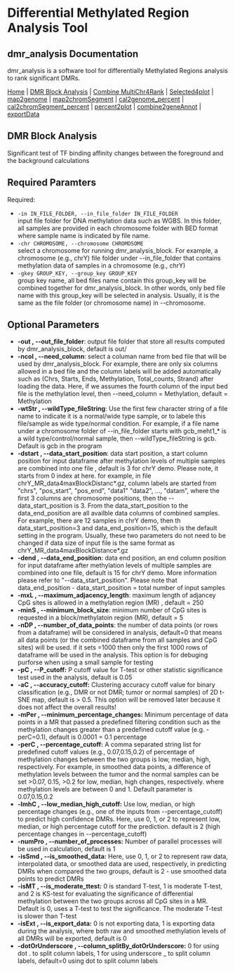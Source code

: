 
# Differential Methylated Region Analysis Tool 
## dmr_analysis Documentation

dmr_analysis is a software tool for differentially Methylated Regions analysis to rank significant DMRs.



[Home](index.md) | [DMR Block Analysis](dmr_analysis_block.md) | [Combine MultiChr4Rank](dmr_combine_multChrs4rank.md) | [Selected4plot](dmr_selected4plot.md) | [map2genome](dmr_map2genome.md) | [map2chromSegment](dmr_map2chromSegment.md) | [cal2genome_percent](dmr_cal2genome_percent.md) | [cal2chromSegment_percent](dmr_cal2chromSegment_percent.md) | [percent2plot](dmr_percent2plot.md) | [combine2geneAnnot](dmr_combine2geneAnnot.md) | [exportData](dmr_exportData.md)   


## DMR Block Analysis

Significant test of TF binding affinity changes between the foreground and the background calculations

## Required Paramters
<p>Required:</p>
<ul>
  <li><code>-in IN_FILE_FOLDER, --in_file_folder IN_FILE_FOLDER</code><br>input file folder for DNA methylation data such as WGBS. In this folder, all samples are provided in each chromosome folder with BED format where sample name is indicated by file name.</li>
  <li><code>-chr CHROMOSOME, --chromosome CHROMOSOME</code><br>select a chromosome for running dmr_analysis_block. For example, a chromosome (e.g., chrY) file folder under --in_file_folder that contains methylation data of samples in a chromosome (e.g., chrY)</li>
  <li><code>-gkey GROUP_KEY, --group_key GROUP_KEY</code><br>group key name, all bed files name contain this group_key will be combined together for dmr_analysis_block. In other words, only bed file name with this group_key will be selected in analysis. Usually, it is the same as the file folder (or chromosome name) in --chromosome.</li>
</ul>



## Optional Parameters

<ul>
  <li><strong>-out , --out_file_folder</strong>: output file folder that store all results computed by dmr_analysis_block, default is out/</li>
  <li><strong>-ncol , --need_column</strong>: select a columan name from bed file that will be used by dmr_analysis_block. For example, there are only six columns allowed in a bed file and the column labels will be added automatically such as (Chrs, Starts, Ends, Methylation, Total_counts, Strand) after loading the data. Here, if we assumes the fourth column of the input bed file is the methylation level, then --need_column = Methylation, default = Methylation</li>
  <li><strong>-wtStr , --wildType_fileString</strong>: Use the first few character string of a file name to indicate it is a normal/wide type sample, or to labele this file/sample as wide type/normal condition. For example, if a file name under a chromosome folder of --in_file_folder starts with gcb_meht1_* is a wild type/control/normal sample, then --wildType_fileString is gcb. Default is gcb in the program</li>
  <li><strong>-dstart , --data_start_position</strong>: data start position, a start column position for input dataframe after methylation levels of multiple samples are combined into one file , default is 3 for chrY demo. Please note, it starts from 0 index at here. for example, in file chrY_MR_data4maxBlockDistanc*.gz, column labels are started from "chrs", "pos_start", "pos_end", "data1" "data2", ..., "datam", where the first 3 columns are chromosome positions, then the --data_start_position is 3. From the data_start_position to the data_end_position are all availble data columns of combined samples. For example, there are 12 samples in chrY demo, then th data_start_position=3 and data_end_position=15, which is the default setting in the program. Usually, these two parameters do not need to be changed if data size of input file is the same format as chrY_MR_data4maxBlockDistance*.gz</li>
  <li><strong>-dend , --data_end_position</strong>: data end position, an end column position for input dataframe after methylation levels of multiple samples are combined into one file, default is 15 for chrY demo. More information please refer to "--data_start_position". Please note that data_end_position - data_start_position = total number of input samples</li>
  <li><strong>-mxL , --maximum_adjacency_length</strong>: maximum length of adjancey CpG sites is allowed in a methylation region (MR) , default = 250</li>
  <li><strong>-minS , --minimum_block_size</strong>: minimum number of CpG sites is requested in a block/methylatoin region (MR), default = 5</li>
  <li><strong>-nDP , --number_of_data_points</strong>: the number of data points (or rows from a dataframe) will be considered in analysis, default=0 that means all data points (or the combined dataframe from all samples and CpG sites) will be used. if it sets =1000 then only the first 1000 rows of dataframe will be used in the analysis. This option is for debuging purforse when using a small sample for testing</li>
 
  <li><strong>-pC , --P_cutoff:</strong> P cutoff value for T-test or other statistic significance test used in the analysis, default is 0.05</li>
  <li><strong>-aC , --accuracy_cutoff:</strong> Clustering accuracy cutoff value for binary classification (e.g., DMR or not DMR; tumor or normal samples) of 2D t-SNE map, default is > 0.5. This option will be removed later because it does not affect the overall results!</li>
  <li><strong>-mPer , --minimum_percentage_changes:</strong> Minimum percentage of data points in a MR that passed a predefined filtering condition such as the methylation changes greater than a predefined cutoff value (e.g. -perC=0.1), default is 0.0001 = 0.1 percentage</li>
  <li><strong>-perC , --percentage_cutoff:</strong> A comma separated string list for predefined cutoff values (e.g., 0.07,0.15,0.2) of percentage of methylation changes between the two groups is low, median, high, respectively. For example, in smoothed data points, a difference of methylation levels between the tumor and the normal samples can be set >0.07, 0.15, >0.2 for low, median, high changes, respectively. where methylation levels are between 0 and 1. Default parameter is 0.07,0.15,0.2</li>
  <li><strong>-lmhC , --low_median_high_cutoff:</strong> Use low, median, or high percentage changes (e.g., one of the inputs from --percentage_cutoff) to predict high confidence DMRs. Here, use 0, 1, or 2 to represent low, median, or high percentage cutoff for the prediction. default is 2 (high percentage changes in --percentage_cutoff)</li>
  <li><strong>-numPro , --number_of_processes:</strong> Number of parallel processes will be used in calculation, default is 1</li>
  <li><strong>-isSmd , --is_smoothed_data:</strong> Here, use 0, 1, or 2 to represent raw data, interpolated data, or smoothed data are used, respectively, in predicting DMRs when compared the two groups, default is 2 - use smoothed data points to predict DMRs</li>
  <li><strong>-isMT , --is_moderate_ttest:</strong> 0 is standard T-test, 1 is moderate T-test, and 2 is KS-test for evaluating the significance of differential methylation between the two groups across all CpG sites in a MR. Default is 0, uses a T-test to test the significance. The moderate T-test is slower than T-test</li>
  <li><strong>-isExt , --is_export_data:</strong> 0 is not exporting data, 1 is exporting data during the analysis, where both raw and smoothed methylation levels of all DMRs will be exported, default is 0</li>
  <li><strong>-dotOrUnderscore , --column_splitBy_dotOrUnderscore:</strong> 0 for using dot . to split column labels, 1 for using underscore _ to split column labels, default=0 using dot to split column labels</li>
</ul>

